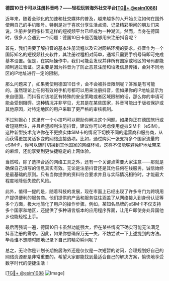 **德国10日卡可以注册抖音吗？——轻松玩转海外社交平台[[TG💪+ @esim1088](https://t.me/s/esim1088)]**

近年来，随着全球化的加速和社交媒体的普及，越来越多的人开始关注如何在国外使用自己的手机账号。特别是对于喜欢分享生活点滴、记录精彩瞬间的朋友们来说，注册并使用像抖音这样的短视频平台已经成为一种潮流。然而，当身在德国时，很多人会遇到一个问题：德国10日卡是否能够用来注册抖音呢？

首先，我们需要了解抖音的基本注册流程以及它对网络环境的要求。抖音作为一个国际知名的短视频社交软件，其注册过程相对简单，通常只需要手机号码即可完成基本设置。但是，在实际操作中，我们可能会发现并非所有国家或地区的号码都能顺利通过验证。这主要是因为抖音为了防止恶意注册和垃圾信息传播，会对不同地区的IP地址进行一定的限制。

那么问题来了，如果我使用德国10日卡，会不会被抖音限制呢？答案是有可能的。虽然理论上任何有效的手机号都可以用来注册抖音，但如果你的IP地址显示为来自德国，而抖音对该地区有特殊的安全策略或者区域限制的话，那么你的申请可能会受到阻碍。这种情况并非罕见，尤其是在某些国家，抖音可能出于版权保护或其他原因，对特定地区的用户采取了更严格的审核机制。

不过别担心！这里有一个小技巧可以帮助你解决这个问题。如果你正在德国旅行或者短期居住，并且希望顺利注册抖音，建议你可以考虑使用虚拟SIM卡（eSIM）。这种新型技术允许你在不更换实体SIM卡的情况下切换不同的运营商和服务商，从而获得更加灵活多变的网络连接选项。比如，通过购买一张支持多个国家流量的eSIM卡，你可以随时切换到其他国家的网络环境，这样不仅能够避免IP地址带来的麻烦，还能享受到更快捷稳定的上网体验。

当然啦，除了选择合适的网络工具之外，还有一个关键点需要大家注意——那就是确保自己填写的信息真实有效。无论是注册抖音还是其他任何在线服务，诚信始终是最基础的原则。只有当你提供的资料符合要求并且与实际情况相符时，才能最大程度地降低失败的风险。

此外，值得一提的是，随着科技的发展，现在市面上已经出现了许多专门为跨境用户提供便利的服务商。他们提供的产品和服务往往涵盖了从网络接入到身份认证等多个方面，极大地简化了用户的操作步骤。例如，某知名品牌的eSIM卡不仅支持多个国家和地区，还提供了多种语言版本的应用程序界面，让用户即使身处异国他乡也能轻松上手。

最后再强调一遍，德国10日卡虽然功能强大，但在某些情况下确实可能无法满足抖音注册的需求。因此，如果你想确保万无一失，不妨尝试一下上述提到的方法。毕竟谁不想随时随地记录下自己的精彩瞬间呢？

总之，无论你是计划长期旅居海外还是仅仅是一次短暂的访问，合理规划好自己的网络资源都是非常重要的。希望大家都能找到最适合自己的解决方案，愉快地享受数字时代的便捷生活！

[[TG💪+ @esim1088](https://t.me/s/esim1088) ![Image](https://i.postimg.cc/4NQfJmqS/Snipaste-2025-05-13-00-14-12.png)]